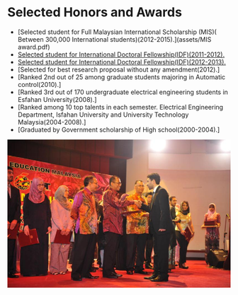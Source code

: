  
 <h1>Selected Honors and Awards</h1>
 
* [Selected student for Full Malaysian International Scholarship (MIS)( Between 300,000 International students)(2012-2015).](assets/MIS award.pdf)
* [Selected student for International Doctoral Fellowship(IDF)(2011-2012).](assets/IDF(2011-2012).pdf)
* [Selected student for International Doctoral Fellowship(IDF)(2012-2013).](assets/IDF(2012-2013).pdf)
* [Selected for best research proposal without any amendment(2012).]
* [Ranked 2nd out of 25 among graduate students majoring in Automatic control(2010).]
* [Ranked 3rd out of 170 undergraduate electrical engineering students in Esfahan University(2008).]
* [Ranked among 10 top talents in each semester. Electrical Engineering Department, Isfahan University and University Technology Malaysia(2004-2008).]
* [Graduated by Government scholarship of High school(2000-2004).]
    



<div class="honors-images">
    <div class="honors-image">
        <img src="/assets/MIS.jpeg" alt="Image 1"  style="width: 600px; height: auto;">
    </div>
    
</div>
